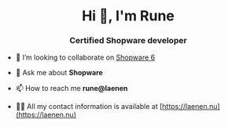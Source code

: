<h1 align="center">Hi 👋, I'm Rune</h1>
<h3 align="center">Certified Shopware developer</h3>

- 👯 I’m looking to collaborate on [Shopware 6](https://github.com/shopware/platform)

- 💬 Ask me about **Shopware**

- 📫 How to reach me **rune@laenen**

- 👨‍💻 All my contact information is available at [https://laenen.nu](https://laenen.nu)
